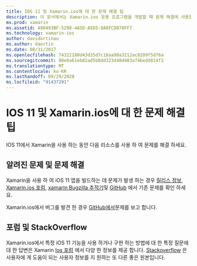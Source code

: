 ```yaml
---
title: IOS 11 및 Xamarin.ios에 대 한 문제 해결 팁
description: 이 문서에서는 Xamarin.ios 응용 프로그램을 개발할 때 문제 해결에 사용할 수 있는 리소스를 설명 합니다. 버그 보고, 릴리스 정보, Xamarin 릴리스 블로그 및 지원 옵션을 설명 합니다.
ms.prod: xamarin
ms.assetid: A90493BF-5298-4A5D-A5D5-8A8FCD078FF7
ms.technology: xamarin-ios
author: davidortinau
ms.author: daortin
ms.date: 08/31/2017
ms.openlocfilehash: 74322180d43d35d7c18aa98a3212ac0209f5d76a
ms.sourcegitcommit: 00e6a61eb82ad5b0dd323d48d483a74bedd814f2
ms.translationtype: MT
ms.contentlocale: ko-KR
ms.lasthandoff: 09/29/2020
ms.locfileid: "91437291"
---
```

# <a name="troubleshooting-tips-for-ios-11-and-xamarinios"></a>IOS 11 및 Xamarin.ios에 대 한 문제 해결 팁

IOS 11에서 Xamarin을 사용 하는 동안 다음 리소스를 사용 하 여 문제를 해결 하세요.

## <a name="known-issues-and-troubleshooting"></a>알려진 문제 및 문제 해결

Xamarin을 사용 하 여 iOS 11 앱을 빌드하는 데 문제가 발생 하는 경우 [릴리스 정보](/xamarin/ios/release-notes/), [Xamarin.ios 포럼](https://forums.xamarin.com/categories/ios), [xamarin Bugzilla 추적기](https://bugzilla.xamarin.com/query.cgi?product=iOS)및 [GitHub](https://github.com/xamarin/xamarin-macios/issues) 에서 기존 문제를 확인 하세요.

Xamarin.ios에서 버그를 발견 한 경우 [GitHub에서](https://github.com/xamarin/xamarin-macios/issues)문제를 보고 합니다.

## <a name="forums-and-stackoverflow"></a>포럼 및 StackOverflow

Xamarin.ios에서 특정 iOS 11 기능을 사용 하거나 구현 하는 방법에 대 한 특정 질문에 대 한 답변은 Xamarin [Ios 포럼](https://forums.xamarin.com/categories/ios) 에서 다양 한 정보를 제공 합니다. [Stackoverflow](https://stackoverflow.com/search?tab=newest&q=xamarin) 은 사용자에 게 도움이 되는 사용자 정보를 지 원하는 또 다른 좋은 원본입니다.